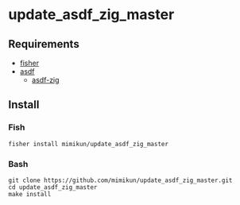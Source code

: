 # update_asdf_zig_master

## Requirements

- [fisher](https://github.com/jorgebucaran/fisher)
- [asdf](https://github.com/asdf-vm/asdf)
    - [asdf-zig](https://github.com/cheetah/asdf-zig)

## Install

### Fish

```shell
fisher install mimikun/update_asdf_zig_master
```

### Bash

```shell
git clone https://github.com/mimikun/update_asdf_zig_master.git
cd update_asdf_zig_master
make install
```

